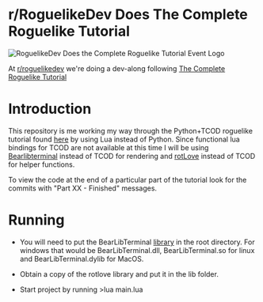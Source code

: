 # r/RoguelikeDev Does The Complete Roguelike Tutorial

![RoguelikeDev Does the Complete Roguelike Tutorial Event Logo](https://i.imgur.com/3MAzEp1.png)

At [r/roguelikedev](https://www.reddit.com/r/roguelikedev/) we're doing a dev-along following [The Complete Roguelike Tutorial](http://rogueliketutorials.com/tutorials/tcod/)

# Introduction

This repository is me working my way through the Python+TCOD roguelike tutorial found [here](http://rogueliketutorials.com/) by using Lua instead of Python.
Since functional lua bindings for TCOD are not available at this time I will be using [Bearlibterminal](http://foo.wyrd.name/en:bearlibterminal) instead of TCOD for rendering and [rotLove](https://github.com/paulofmandown/rotLove) instead of TCOD for helper functions.

To view the code at the end of a particular part of the tutorial look for the commits with "Part XX - Finished" messages.

# Running

* You will need to put the BearLibTerminal [library](http://foo.wyrd.name/en:bearlibterminal#download) in the root directory. For windows that would be BearLibTerminal.dll, BearLibTerminal.so for linux and BearLibTerminal.dylib for MacOS.

* Obtain a copy of the rotlove library and put it in the lib folder.

* Start project by running >lua main.lua
